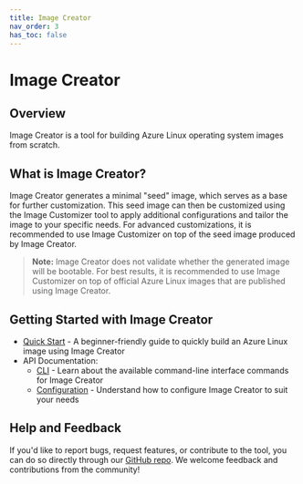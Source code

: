 ```yaml
---
title: Image Creator
nav_order: 3
has_toc: false
---
```


# Image Creator

## Overview

Image Creator is a tool for building Azure Linux operating system images from scratch.

## What is Image Creator?

Image Creator generates a minimal "seed" image, which serves as a base for further customization.
This seed image can then be customized using the Image Customizer tool to apply additional
configurations and tailor the image to your specific needs. For advanced customizations, it is
recommended to use Image Customizer on top of the seed image produced by Image Creator.

> **Note:** Image Creator does not validate whether the generated image will be bootable. For best
> results, it is recommended to use Image Customizer on top of official Azure Linux images that are
> published using Image Creator.

## Getting Started with Image Creator

- [Quick Start](./quick-start/quick-start.md) - A beginner-friendly guide to
  quickly build an Azure Linux image using Image Creator
- API Documentation:
  - [CLI](./api/cli.md) - Learn about the available command-line interface
    commands for Image Creator
  - [Configuration](./api/configuration/configuration.md) - Understand how to configure Image
    Creator to suit your needs

## Help and Feedback

If you'd like to report bugs, request features, or contribute to the tool, you
can do so directly through our [GitHub
repo](https://github.com/microsoft/azure-linux-image-tools). We welcome feedback
and contributions from the community!
